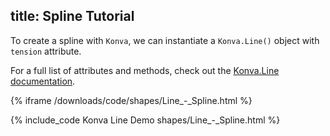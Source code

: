 title: Spline Tutorial
---

To create a spline with `Konva`, we can instantiate a `Konva.Line()` object with `tension` attribute.

For a full list of attributes and methods, check out the [Konva.Line documentation](http://konva.github.io/api/Konva.Line.html).

{% iframe /downloads/code/shapes/Line_-_Spline.html %}

{% include_code Konva Line Demo shapes/Line_-_Spline.html %}